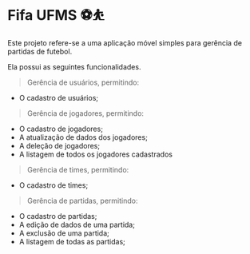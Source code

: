 # Fifa UFMS ⚽️⛹️
Este projeto refere-se a uma aplicação móvel simples para gerência de partidas de futebol.

Ela possui as seguintes funcionalidades.
> Gerência de usuários, permitindo:
  - O cadastro de usuários;
> Gerência de jogadores, permitindo:
  - O cadastro de jogadores;
  - A atualização de dados dos jogadores;
  - A deleção de jogadores;
  - A listagem de todos os jogadores cadastrados
> Gerência de times, permitindo:
  - O cadastro de times;
> Gerência de partidas, permitindo:
  - O cadastro de partidas;
  - A edição de dados de uma partida;
  - A exclusão de uma partida;
  - A listagem de todas as partidas;
